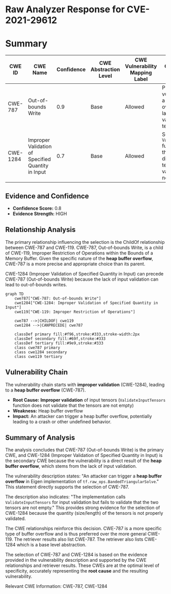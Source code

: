 # Raw Analyzer Response for CVE-2021-29612

# Summary
| CWE ID | CWE Name | Confidence | CWE Abstraction Level | CWE Vulnerability Mapping Label | CWE-Vulnerability Mapping Notes |
|---|---|---|---|---|---|
| CWE-787 | Out-of-bounds Write | 0.9 | Base | Allowed | Primary CWE: The vulnerability leads to a heap buffer overflow due to the lack of proper validation of the input tensors being empty. |
| CWE-1284 | Improper Validation of Specified Quantity in Input | 0.7 | Base | Allowed | Secondary CWE: The `ValidateInputTensors` function checks for the minimum dimensions of input tensors but doesn't validate that they are not empty |

## Evidence and Confidence

*   **Confidence Score:** 0.8
*   **Evidence Strength:** HIGH

## Relationship Analysis
The primary relationship influencing the selection is the ChildOf relationship between CWE-787 and CWE-119. CWE-787, Out-of-bounds Write, is a child of CWE-119, Improper Restriction of Operations within the Bounds of a Memory Buffer. Given the specific nature of the **heap buffer overflow**, CWE-787 is a more precise and appropriate choice than its parent.

CWE-1284 (Improper Validation of Specified Quantity in Input) can precede CWE-787 (Out-of-bounds Write) because the lack of input validation can lead to out-of-bounds writes.

```mermaid
graph TD
    cwe787["CWE-787: Out-of-bounds Write"]
    cwe1284["CWE-1284: Improper Validation of Specified Quantity in Input"]
    cwe119["CWE-119: Improper Restriction of Operations"]

    cwe787 -->|CHILDOF| cwe119
    cwe1284 -->|CANPRECEDE| cwe787

    classDef primary fill:#f96,stroke:#333,stroke-width:2px
    classDef secondary fill:#69f,stroke:#333
    classDef tertiary fill:#9e9,stroke:#333
    class cwe787 primary
    class cwe1284 secondary
    class cwe119 tertiary
```

## Vulnerability Chain
The vulnerability chain starts with **improper validation** (CWE-1284), leading to a **heap buffer overflow** (CWE-787).
  - **Root Cause:** **Improper validation** of input tensors (`ValidateInputTensors` function does not validate that the tensors are not empty)
  - **Weakness:** Heap buffer overflow
  - **Impact:** An attacker can trigger a heap buffer overflow, potentially leading to a crash or other undefined behavior.

## Summary of Analysis
The analysis concludes that CWE-787 (Out-of-bounds Write) is the primary CWE, and CWE-1284 (Improper Validation of Specified Quantity in Input) is the secondary CWE because the vulnerability is a direct result of the **heap buffer overflow**, which stems from the lack of input validation.

The vulnerability description states: "An attacker can trigger a **heap buffer overflow** in Eigen implementation of `tf.raw_ops.BandedTriangularSolve`." This statement directly supports the selection of CWE-787.

The description also indicates: "The implementation calls `ValidateInputTensors` for input validation but fails to validate that the two tensors are not empty." This provides strong evidence for the selection of CWE-1284 because the quantity (size/length) of the tensors is not properly validated.

The CWE relationships reinforce this decision. CWE-787 is a more specific type of buffer overflow and is thus preferred over the more general CWE-119. The retriever results also list CWE-787. The retriever also lists CWE-1284 which is a base level abstraction.

The selection of CWE-787 and CWE-1284 is based on the evidence provided in the vulnerability description and supported by the CWE relationships and retriever results. These CWEs are at the optimal level of specificity, accurately representing the **root cause** and the resulting vulnerability.

Relevant CWE Information:
CWE-787, CWE-1284